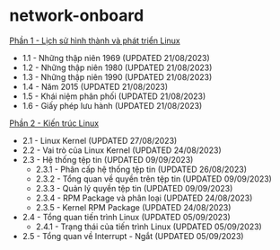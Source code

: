 # network-onboard
[Phần 1 - Lịch sử hình thành và phát triển Linux](https://github.com/volehuy1998/network-onboard/blob/master/linux-onboard/linux-history-onboard.md)

- 1.1 - Những thập niên 1969 (UPDATED 21/08/2023)
- 1.2 - Những thập niên 1980 (UPDATED 21/08/2023)
- 1.3 - Những thập niên 1990 (UPDATED 21/08/2023)
- 1.4 - Năm 2015 (UPDATED 21/08/2023)
- 1.5 - Khái niệm phân phối (UPDATED 21/08/2023)
- 1.6 - Giấy phép lưu hành (UPDATED 21/08/2023)

[Phần 2 - Kiến trúc Linux](https://github.com/volehuy1998/network-onboard/blob/master/linux-onboard/linux-arch-onboard.md)

- 2.1 - Linux Kernel (UPDATED 27/08/2023)
- 2.2 - Vai trò của Linux Kernel (UPDATED 24/08/2023)
- 2.3 - Hệ thống tệp tin (UPDATED 09/09/2023)
    - 2.3.1 - Phân cấp hệ thống tệp tin (UPDATED 26/08/2023)
    - 2.3.2 - Tổng quan về quyền trên tệp tin (UPDATED 09/09/2023)
    - 2.3.3 - Quản lý quyền tệp tin (UPDATED 09/09/2023)
    - 2.3.4 - RPM Package và phân loại (UPDATED 24/08/2023)
    - 2.3.5 - Kernel RPM Package (UPDATED 24/08/2023)
- 2.4 - Tổng quan tiến trình Linux (UPDATED 05/09/2023)
    - 2.4.1 - Trạng thái của tiến trình Linux (UPDATED 05/09/2023)
- 2.5 - Tổng quan về Interrupt - Ngắt (UPDATED 05/09/2023)

